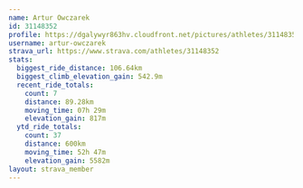 ```yaml
---
name: Artur Owczarek
id: 31148352
profile: https://dgalywyr863hv.cloudfront.net/pictures/athletes/31148352/15906846/1/large.jpg
username: artur-owczarek
strava_url: https://www.strava.com/athletes/31148352
stats:
  biggest_ride_distance: 106.64km
  biggest_climb_elevation_gain: 542.9m
  recent_ride_totals:
    count: 7
    distance: 89.28km
    moving_time: 07h 29m
    elevation_gain: 817m
  ytd_ride_totals:
    count: 37
    distance: 600km
    moving_time: 52h 47m
    elevation_gain: 5582m
layout: strava_member
--- 
```


